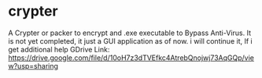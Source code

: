 # crypter
A Crypter or packer to encrypt and .exe executable to Bypass Anti-Virus. It is not yet completed, it just a GUI application as of now. i will continue it, If i get additional help
GDrive Link: https://drive.google.com/file/d/10oH7z3dTVEfkc4AtrebQnojwj73AqGQp/view?usp=sharing
